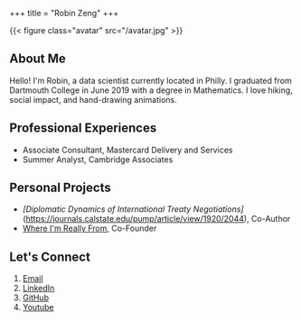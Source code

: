 +++
title = "Robin Zeng"
+++

{{< figure class="avatar" src="/avatar.jpg" >}}

## About Me

Hello! I'm Robin, a data scientist currently located in Philly. I graduated from Dartmouth College in June 2019 with a degree in Mathematics. I love hiking, social impact, and hand-drawing animations. 

## Professional Experiences

* Associate Consultant, Mastercard Delivery and Services
* Summer Analyst, Cambridge Associates

## Personal Projects

* *[Diplomatic Dynamics of International Treaty Negotiations]*(https://journals.calstate.edu/pump/article/view/1920/2044), Co-Author
* [Where I'm Really From](whereimreallyfrom.com), Co-Founder

## Let's Connect

1. [Email](mailto:robinzeng1@gmail.com)
2. [LinkedIn](https://www.linkedin.com/in/robinzeng1/)
3. [GitHub](https://github.com/robinzng)
4. [Youtube](#)
